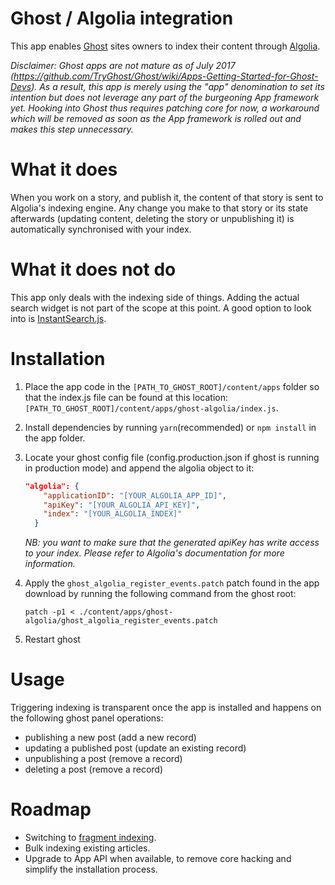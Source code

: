 # Ghost / Algolia integration

This app enables [Ghost](https://ghost.org) sites owners to index their content through [Algolia](https://www.algolia.com).

*Disclaimer: Ghost apps are not mature as of July 2017 (https://github.com/TryGhost/Ghost/wiki/Apps-Getting-Started-for-Ghost-Devs). As a result, this app is merely using the "app" denomination to set its intention but does not leverage any part of the burgeoning App framework yet. Hooking into Ghost thus requires patching core for now, a workaround which will be removed as soon as the App framework is rolled out and makes this step unnecessary.*

# What it does

When you work on a story, and publish it, the content of that story is sent to Algolia's indexing engine. Any change you make to that story or its state afterwards (updating content, deleting the story or unpublishing it) is automatically synchronised with your index.

# What it does not do

This app only deals with the indexing side of things. Adding the actual search widget is not part of the scope at this point. A good option to look into is [InstantSearch.js](https://community.algolia.com/instantsearch.js/v2/).

# Installation

1. Place the app code in the `[PATH_TO_GHOST_ROOT]/content/apps` folder so that the index.js file can be found at this location: `[PATH_TO_GHOST_ROOT]/content/apps/ghost-algolia/index.js`.

2. Install dependencies by running `yarn`(recommended) or `npm install` in the app folder.

3. Locate your ghost config file (config.production.json if ghost is running in production mode) and append the algolia object to it:

   ```json
   "algolia": {
       "applicationID": "[YOUR_ALGOLIA_APP_ID]",
       "apiKey": "[YOUR_ALGOLIA_API_KEY]",
       "index": "[YOUR_ALGOLIA_INDEX]"
     }
   ```

   *NB: you want to make sure that the generated apiKey has write access to your index. Please refer to Algolia's documentation for more information.*

4. Apply the `ghost_algolia_register_events.patch` patch found in the app download by running the following command from the ghost root:

   ```shell
   patch -p1 < ./content/apps/ghost-algolia/ghost_algolia_register_events.patch
   ```

5. Restart ghost


# Usage

Triggering indexing is transparent once the app is installed and happens on the following ghost panel operations:

- publishing a new post (add a new record)
- updating a published post (update an existing record)
- unpublishing a post (remove a record)
- deleting a post (remove a record)

# Roadmap

- Switching to [fragment indexing](https://github.com/mlbrgl/kirby-algolia#principle).
- Bulk indexing existing articles.
- Upgrade to App API when available, to remove core hacking and simplify the installation process.